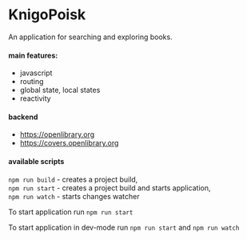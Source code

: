 # KnigoPoisk  

An application for searching and exploring books.  

#### main features:  
- javascript
- routing  
- global state, local states  
- reactivity  

#### backend  
- https://openlibrary.org  
- https://covers.openlibrary.org  

#### available scripts  
`npm run build` - creates a project build,   
`npm run start` - creates a project build and starts application,  
`npm run watch` - starts changes watcher  

To start application run `npm run start`  

To start application in dev-mode run `npm run start` and `npm run watch`  
